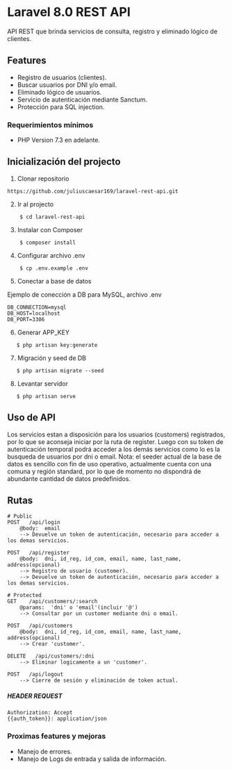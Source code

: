 # Laravel 8.0 REST API

API REST que brinda servicios de consulta, registro y eliminado lógico de clientes.


## Features
- Registro de usuarios (clientes).
- Buscar usuarios por DNI y/o email.
- Eliminado lógico de usuarios.
- Servicio de autenticación mediante Sanctum.
- Protección para SQL injection.


### Requerimientos mínimos

- PHP Version 7.3 en adelante.


## Inicialización del projecto

1. Clonar repositorio

```
https://github.com/juliuscaesar169/laravel-rest-api.git
```

2. Ir al projecto

```
    $ cd laravel-rest-api
```

3. Instalar con Composer

```
    $ composer install
```

4. Configurar archivo .env

```
    $ cp .env.example .env
```

5. Conectar a base de datos

Ejemplo de conección a DB para MySQL, archivo .env

```
DB_CONNECTION=mysql
DB_HOST=localhost
DB_PORT=3306
```

6. Generar APP_KEY

```
   $ php artisan key:generate
```

7. Migración y seed de DB

```
   $ php artisan migrate --seed
```

8. Levantar servidor

```
   $ php artisan serve
```


## Uso de API

Los servicios estan a disposición para los usuarios (customers) registrados, por lo que se aconseja iniciar por la ruta de register. Luego con su token de autenticación temporal podrá acceder a los demás servicios como lo es la busqueda de usuarios por dni o email.
Nota: el seeder actual de la base de datos es sencillo con fin de uso operativo, actualmente cuenta con una comuna y región standard, por lo que de momento no dispondrá de abundante cantidad de datos predefinidos.


## Rutas

```
# Public
POST   /api/login
    @body:  email
    --> Devuelve un token de autenticación, necesario para acceder a los demas servicios.

POST   /api/register
    @body:  dni, id_reg, id_com, email, name, last_name, address(opcional)
    --> Registro de usuario (customer).
    --> Devuelve un token de autenticación, necesario para acceder a los demas servicios.

# Protected
GET    /api/customers/:search
    @params:  'dni' o 'email'(incluir '@')
    --> Consultar por un customer mediante dni o email.

POST   /api/customers
    @body:  dni, id_reg, id_com, email, name, last_name, address(opcional)
    --> Crear 'customer'.

DELETE   /api/customers/:dni
    --> Eliminar logicamente a un 'customer'.

POST   /api/logout
    --> Cierre de sesión y eliminación de token actual.
```


##### HEADER REQUEST
```
Authorization: Accept
{{auth_token}}: application/json
```


### Proximas features y mejoras
- Manejo de errores.
- Manejo de Logs de entrada y salida de información.


